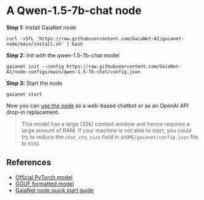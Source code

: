 # A Qwen-1.5-7b-chat node 

**Step 1:** Install GaiaNet node

```
curl -sSfL 'https://raw.githubusercontent.com/GaiaNet-AI/gaianet-node/main/install.sh' | bash
```

**Step 2:** Init with the qwen-1.5-7b-chat model

```
gaianet init --config https://raw.githubusercontent.com/GaiaNet-AI/node-configs/main/qwen-1.5-7b-chat/config.json
```

**Step 3:** Start the node

```
gaianet start
```

Now you can [use the node](https://docs.gaianet.ai/user-guide/mynode) as a web-based chatbot or as an OpenAI API drop-in replacement.

> This model has a large (32k) context window and hence requires a large amount of RAM. If your machine is not able to start, you could try to reduce the `chat_ctx_size` field in `$HOME/gaianet/config.json` file to `8192`.

## References

* [Official PyTorch model](https://huggingface.co/Qwen/Qwen1.5-7B-Chat)
* [GGUF formatted model](https://huggingface.co/gaianet/Qwen1.5-7B-Chat-GGUF)
* [GaiaNet node quick start guide](https://docs.gaianet.ai/node-guide/quick-start)

